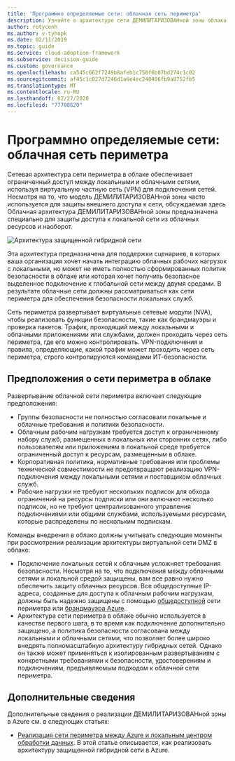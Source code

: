 ```yaml
---
title: 'Программно определяемые сети: облачная сеть периметра'
description: Узнайте о архитектуре сети ДЕМИЛИТАРИЗОВАНной зоны облака, которая обеспечивает ограниченный доступ между локальными и облачными сетями с помощью VPN.
author: rotycenh
ms.author: v-tyhopk
ms.date: 02/11/2019
ms.topic: guide
ms.service: cloud-adoption-framework
ms.subservice: decision-guide
ms.custom: governance
ms.openlocfilehash: ca545c662f7249b8afeb1c750f6b07bd274c1c02
ms.sourcegitcommit: af45c1c027d7246d1a6e4ec248406fb9a8752fb5
ms.translationtype: MT
ms.contentlocale: ru-RU
ms.lasthandoff: 02/27/2020
ms.locfileid: "77708620"
---
```

# <a name="software-defined-networking-cloud-dmz"></a>Программно определяемые сети: облачная сеть периметра

Сетевая архитектура сети периметра в облаке обеспечивает ограниченный доступ между локальными и облачными сетями, используя виртуальную частную сеть (VPN) для подключения сетей. Несмотря на то, что модель ДЕМИЛИТАРИЗОВАНной зоны часто используется для защиты внешнего доступа к сети, обсуждаемая здесь Облачная архитектура ДЕМИЛИТАРИЗОВАНной зоны предназначена специально для защиты доступа к локальной сети из облачных ресурсов и наоборот.

![Архитектура защищенной гибридной сети](https://docs.microsoft.com/azure/architecture/reference-architectures/dmz/images/dmz-private.png)

Эта архитектура предназначена для поддержки сценариев, в которых ваша организация хочет начать интеграцию облачных рабочих нагрузок с локальными, но может не иметь полностью сформированных политик безопасности в облаке или которая хочет получить безопасное выделенное подключение к глобальной сети между двумя средами. В результате облачные сети должны рассматриваться как сети периметра для обеспечения безопасности локальных служб.

Сеть периметра развертывает виртуальные сетевые модули (NVA), чтобы реализовать функции безопасности, такие как брандмауэры и проверка пакетов. Трафик, проходящий между локальными и облачными приложениями или службами, должен проходить через сеть периметра, где его можно контролировать. VPN-подключения и правила, определяющие, какой трафик может проходить через сеть периметра, строго контролируются командами ИТ-безопасности.

## <a name="cloud-dmz-assumptions"></a>Предположения о сети периметра в облаке

Развертывание облачной сети периметра включает следующие предположения:

- Группы безопасности не полностью согласовали локальные и облачные требования и политики безопасности.
- Облачным рабочим нагрузкам требуется доступ к ограниченному набору служб, размещенных в локальных или сторонних сетях, либо пользователям или приложениям в локальной среде требуется ограниченный доступ к ресурсам, размещенным в облаке.
- Корпоративная политика, нормативные требования или проблемы технической совместимости не предотвращают реализацию VPN-подключения между локальными сетями и поставщиком облачных служб.
- Рабочие нагрузки не требуют нескольких подписок для обхода ограничений на ресурсы подписки или они включают несколько подписок, но не требуют централизованного управления подключениями или общими службами, используемыми ресурсами, которые распределены по нескольким подпискам.

Команды внедрения в облако должны учитывать следующие моменты при рассмотрении реализации архитектуры виртуальной сети DMZ в облаке:

- Подключение локальных сетей к облачным усложняет требования безопасности. Несмотря на то, что подключения между облачными сетями и локальной средой защищены, вам все равно нужно обеспечить защиту облачных ресурсов. Все общедоступные IP-адреса, созданные для доступа к облачным рабочим нагрузкам, должны быть надежно защищены с помощью [общедоступной](https://docs.microsoft.com/azure/architecture/reference-architectures/dmz/secure-vnet-dmz?toc=https://docs.microsoft.com/azure/cloud-adoption-framework/toc.json&bc=https://docs.microsoft.com/azure/cloud-adoption-framework/_bread/toc.json) сети периметра или [брандмауэра Azure](https://docs.microsoft.com/azure/firewall).
- Архитектура сети периметра в облаке обычно используется в качестве первого шага, в то время как подключение дополнительно защищено, а политика безопасности согласована между локальными и облачными сетями, что позволяет более широко внедрять полномасштабную архитектуру гибридных сетей. Однако он также может применяться к изолированным развертываниям с конкретными требованиями к безопасности, удостоверениям и подключениям, предъявляемым подходом к облачной сети периметра.

## <a name="learn-more"></a>Дополнительные сведения

Дополнительные сведения о реализации ДЕМИЛИТАРИЗОВАНной зоны в Azure см. в следующих статьях:

- [Реализация сети периметра между Azure и локальным центром обработки данных](https://docs.microsoft.com/azure/architecture/reference-architectures/dmz/secure-vnet-hybrid). В этой статье описывается, как реализовать архитектуру защищенной гибридной сети в Azure.
